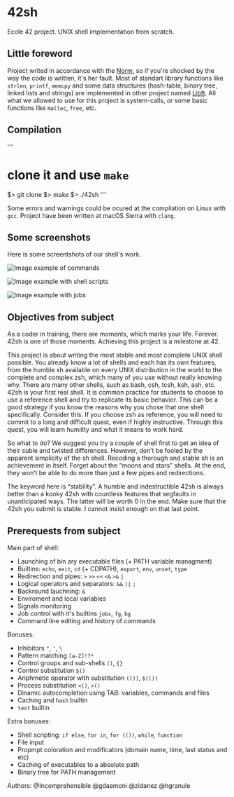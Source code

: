 # 42sh

Ecole 42 project. UNIX shell implementation from scratch.

## Little foreword

Project writed in accordance with the [Norm](https://cdn.intra.42.fr/pdf/pdf/960/norme.en.pdf),
so if you're shocked by the way the code is written, it's her fault. Most of standart library functions
like `strlen`, `printf`, `memcpy` and some data structures (hash-table, binary tree, linked lists and strings)
are implemented in other project named [Libft](https://github.com/hgranule/Libft). All what we allowed to use for this project
is system-calls, or some basic functions like `malloc`, `free`, etc.

## Compilation

'''
# clone it and use `make`

$> git clone
$> make
$> ./42sh
'''

Some errors and warnings could be ocured at the compilation on Linux with `gcc`.
Project have been written at macOS Sierra with `clang`.

## Some screenshots

Here is some screentshots of our shell's work.

![Image example of commands](https://i.ibb.co/mDHWNsY/Screen-Shot-2020-01-09-at-16-53-10.png "Some cases")

![Image example with shell scripts](https://i.ibb.co/bKxh71j/Screen-Shot-2020-01-09-at-16-56-41.png "Some scripts")

![Image example with jobs](https://i.ibb.co/gVLQ9GY/Screen-Shot-2020-01-09-at-16-58-56.png "Some jobs")

## Objectives from subject

As a coder in training, there are moments, which marks your life. Forever. 42sh is one
of those moments. Achieving this project is a milestone at 42.

This project is about writing the most stable and most complete UNIX shell possible.
You already know a lot of shells and each has its own features, from the humble sh available on every UNIX distribution in the world to the complete and complex zsh, which
many of you use without really knowing why. There are many other shells, such as bash,
csh, tcsh, ksh, ash, etc. 42sh is your first real shell. It is common practice for students
to choose to use a reference shell and try to replicate its basic behavior. This can be a
good strategy if you know the reasons why you chose that one shell specifically. Consider
this. If you choose zsh as reference, you will need to commit to a long and difficult quest,
even if highly instructive. Through this quest, you will learn humility and what it means
to work hard.

So what to do? We suggest you try a couple of shell first to get an idea of their suble
and twisted differences. However, don’t be fooled by the apparent simplicity of the sh
shell. Recoding a thorough and stable sh is an achievement in itself. Forget about the
“moons and stars” shells. At the end, they won’t be able to do more than just a few
pipes and redirections.

The keyword here is “stability”. A humble and indestructible 42sh is always better
than a kooky 42sh with countless features that segfaults in unanticipated ways. The
latter will be worth 0 in the end. Make sure that the 42sh you submit is stable. I cannot
insist enough on that last point.

## Prerequests from subject

Main part of shell:
- Launching of bin ary executable files (+ PATH variable managment)
- Builtins: `echo`, `exit`, `cd` (+ CDPATH), `export`, `env`, `unset`, `type`
- Redirection and pipes: `>` `>>` `<<` `<&` `>&` `|`
- Logical operators and separators: `&&` `||` `;`
- Backround lauchning: `&`
- Enviroment and local variables
- Signals monitoring
- Job control with it's builtins `jobs`, `fg`, `bg`
- Command line editing and history of commands

Bonuses:
- Inhibitors `"`, `'`, `\`
- Pattern matching `[a-Z]!?*`
- Control groups and sub-shells `()`, `{}`
- Control substitution `$()`
- Ariphmetic operator with substitution `(())`, `$(())`
- Process substitution `<()`, `>()`
- Dinamic autocompletion using TAB: variables, commands and files
- Caching and `hash` builtin
- `test` builtin

Extra bonuses:
- Shell scripting: `if else`, `for in`, `for (())`, `while`, `function`
- File input
- Propmpt coloration and modificators (domain name, time, last status and etc)
- Caching of executables to a absolute path
- Binary tree for PATH management

Authors:
@Incomprehensible
@gdaemoni
@zidanez
@hgranule
